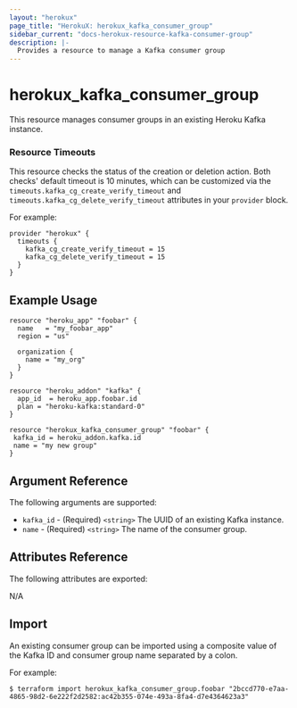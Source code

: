 ```yaml
---
layout: "herokux"
page_title: "HerokuX: herokux_kafka_consumer_group"
sidebar_current: "docs-herokux-resource-kafka-consumer-group"
description: |-
  Provides a resource to manage a Kafka consumer group
---
```


# herokux\_kafka\_consumer\_group

This resource manages consumer groups in an existing Heroku Kafka instance.

### Resource Timeouts
This resource checks the status of the creation or deletion action.
Both checks' default timeout is 10 minutes, which can be customized via the
`timeouts.kafka_cg_create_verify_timeout` and `timeouts.kafka_cg_delete_verify_timeout` attributes in your `provider` block.

For example:

```hcl-terraform
provider "herokux" {
  timeouts {
    kafka_cg_create_verify_timeout = 15
    kafka_cg_delete_verify_timeout = 15
  }
}
```

## Example Usage

```hcl-terraform
resource "heroku_app" "foobar" {
  name   = "my_foobar_app"
  region = "us"

  organization {
    name = "my_org"
  }
}

resource "heroku_addon" "kafka" {
  app_id  = heroku_app.foobar.id
  plan = "heroku-kafka:standard-0"
}

resource "herokux_kafka_consumer_group" "foobar" {
 kafka_id = heroku_addon.kafka.id
 name = "my new group"
}
```

## Argument Reference

The following arguments are supported:

* `kafka_id` - (Required) `<string>` The UUID of an existing Kafka instance.
* `name` - (Required) `<string>` The name of the consumer group.

## Attributes Reference

The following attributes are exported:

N/A

## Import

An existing consumer group can be imported using a composite value of the Kafka ID and consumer group name
separated by a colon.

For example:

```shell script
$ terraform import herokux_kafka_consumer_group.foobar "2bccd770-e7aa-4865-98d2-6e222f2d2582:ac42b355-074e-493a-8fa4-d7e4364623a3"
```